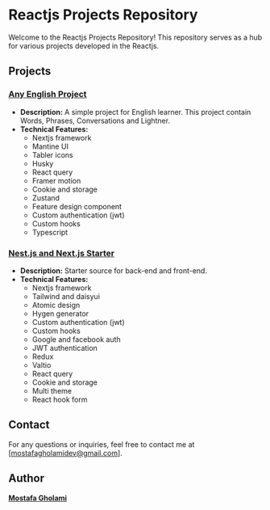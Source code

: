 <!-- @format -->

# Reactjs Projects Repository

Welcome to the Reactjs Projects Repository! This repository serves as a hub for various projects developed in the Reactjs.

## Projects

### [Any English Project](https://github.com/mst-ghi/any-english-frontend)

-   **Description:** A simple project for English learner. This project contain Words, Phrases, Conversations and Lightner.
-   **Technical Features:**
    -   Nextjs framework
    -   Mantine UI
    -   Tabler icons
    -   Husky
    -   React query
    -   Framer motion
    -   Cookie and storage
    -   Zustand
    -   Feature design component
    -   Custom authentication (jwt)
    -   Custom hooks
    -   Typescript

### [Nest.js and Next.js Starter](https://github.com/mst-ghi/nestjs-nextjs-starter)

-   **Description:** Starter source for back-end and front-end.
-   **Technical Features:**
    -   Nextjs framework
    -   Tailwind and daisyui
    -   Atomic design
    -   Hygen generator
    -   Custom authentication (jwt)
    -   Custom hooks
    -   Google and facebook auth
    -   JWT authentication
    -   Redux
    -   Valtio
    -   React query
    -   Cookie and storage
    -   Multi theme
    -   React hook form

## Contact

For any questions or inquiries, feel free to contact me at [mostafagholamidev@gmail.com].

## Author

**[Mostafa Gholami](https://mst-ghi.github.io/)**

